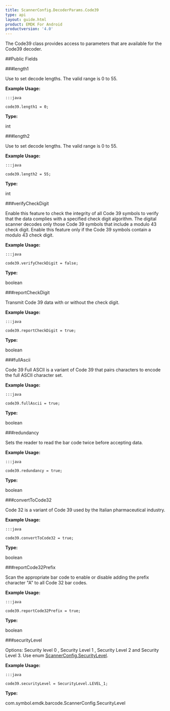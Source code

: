 ```yaml
---
title: ScannerConfig.DecoderParams.Code39
type: api
layout: guide.html
product: EMDK For Android
productversion: '4.0'
---
```



The Code39 class provides access to parameters that are available for
 the Code39 decoder.

##Public Fields

###length1

Use to set decode lengths. The valid range is 0 to 55.
 
 

**Example Usage:**
	
	:::java
	
	code39.length1 = 0;
	


**Type:**

int

###length2

Use to set decode lengths. The valid range is 0 to 55.
 
 

**Example Usage:**
	
	:::java
	
	code39.length2 = 55;
	


**Type:**

int

###verifyCheckDigit

Enable this feature to check the integrity of all Code 39 symbols
 to verify that the data complies with a specified check digit
 algorithm. The digital scanner decodes only those Code 39 symbols
 that include a modulo 43 check digit. Enable this feature only if
 the Code 39 symbols contain a modulo 43 check digit.
 
 

**Example Usage:**
	
	:::java
	
	code39.verifyCheckDigit = false;
	


**Type:**

boolean

###reportCheckDigit

Transmit Code 39 data with or without the check digit.
 
 

**Example Usage:**
	
	:::java
	
	code39.reportCheckDigit = true;
	


**Type:**

boolean

###fullAscii

Code 39 Full ASCII is a variant of Code 39 that pairs characters
 to encode the full ASCII character set.
 
 

**Example Usage:**
	
	:::java
	
	code39.fullAscii = true;
	


**Type:**

boolean

###redundancy

Sets the reader to read the bar code twice before accepting data.
 
 

**Example Usage:**
	
	:::java
	
	code39.redundancy = true;
	


**Type:**

boolean

###convertToCode32

Code 32 is a variant of Code 39 used by the Italian
 pharmaceutical industry.
 
 

**Example Usage:**
	
	:::java
	
	code39.convertToCode32 = true;
	


**Type:**

boolean

###reportCode32Prefix

Scan the appropriate bar code to enable or disable adding the
 prefix character "A" to all Code 32 bar codes.
 
 

**Example Usage:**
	
	:::java
	
	code39.reportCode32Prefix = true;
	


**Type:**

boolean

###securityLevel

Options: Security level 0 , Security Level 1 , Security Level 2
 and Security Level 3. Use enum [ ScannerConfig.SecurityLevel](../ScannerConfig-SecurityLevel).
 
 

**Example Usage:**
	
	:::java
	
	code39.securityLevel = SecurityLevel.LEVEL_1;
	


**Type:**

com.symbol.emdk.barcode.ScannerConfig.SecurityLevel













